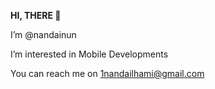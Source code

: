 <strong>HI, THERE 👋</strong>

I’m @nandainun

I’m interested in Mobile Developments

You can reach me on 1nandailhami@gmail.com

<!---
nandainun/nandainun is a ✨ special ✨ repository because its `README.md` (this file) appears on your GitHub profile.
You can click the Preview link to take a look at your changes.
--->
